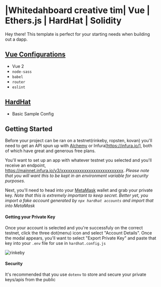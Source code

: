 # |Whitedahboard creative tim| Vue | Ethers.js | HardHat | Solidity

Hey there! This template is perfect for your starting needs when building out a dapp.

## [Vue Configurations](https://vuejs.org/v2/guide/)
- Vue 2
- `node-sass`
- `babel`
- `router`
- `eslint`

## [HardHat](https://hardhat.org/getting-started/)
- Basic Sample Config

## Getting Started
Before your project can be ran on a testnet(rinkeby, ropsten, kovan) you'll need to get an API spun up with [Alchemy](https://www.alchemy.com/) or Infura[https://infura.io/], both of which have great and generous free plans.

You'll want to set up an app with whatever testnet you selected and you'll receive an endpoint, https://mainnet.infura.io/v3/xxxxxxxxxxxxxxxxxxxxxxxxxxx. *Please note that you will want this to be kept in an environment variable for security purposes.*

Next, you'll need to head into your [MetaMask](https://metamask.io/) wallet and grab your private key. *Note that this is extremely important to keep secret. Better yet, you import a fake account generated by `npx hardhat accounts` and import that into MetaMask*

#### Getting your Private Key
Once your account is selected and you're successfuly on the correct testnet, click the three dot(menu) icon and select "Account Details". Once the modal appears, you'll want to select "Export Private Key" and paste that key into your `.env` file for use in `hardhat.config.js`



![rinkeby](https://user-images.githubusercontent.com/19507316/135695179-70da545e-c007-4776-9d7c-053a5611b514.gif)

#### Security
It's recommended that you use `dotenv` to store and secure your private keys/apis from the public
